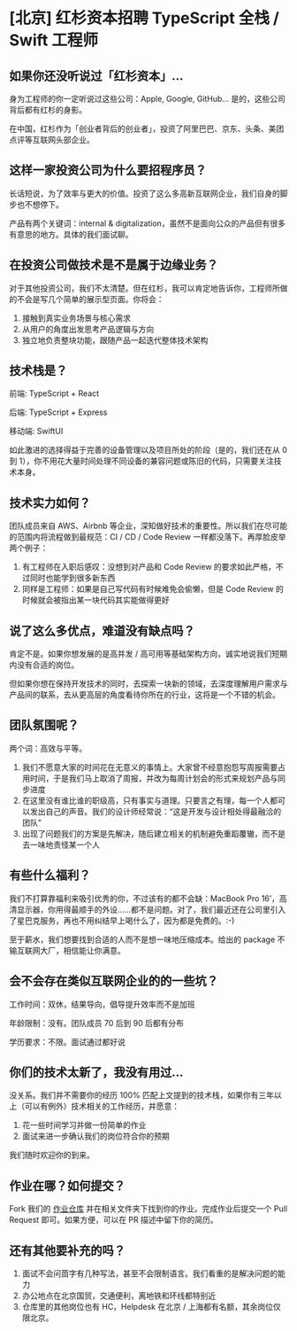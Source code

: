 # [北京] 红杉资本招聘 TypeScript 全栈 / Swift 工程师

## 如果你还没听说过「红杉资本」...

身为工程师的你一定听说过这些公司：Apple, Google, GitHub... 是的，这些公司背后都有红杉的身影。

在中国，红杉作为「创业者背后的创业者」，投资了阿里巴巴、京东、头条、美团点评等互联网头部企业。

## 这样一家投资公司为什么要招程序员？

长话短说，为了效率与更大的价值。投资了这么多高新互联网企业，我们自身的脚步也不想停下。

产品有两个关键词：internal & digitalization，虽然不是面向公众的产品但有很多有意思的地方。具体的我们面试聊。

## 在投资公司做技术是不是属于边缘业务？

对于其他投资公司，我们不太清楚。但在红杉，我可以肯定地告诉你，工程师所做的不会是写几个简单的展示型页面。你将会：

1. 接触到真实业务场景与核心需求
2. 从用户的角度出发思考产品逻辑与方向
3. 独立地负责整块功能，跟随产品一起迭代整体技术架构

## 技术栈是？

前端: TypeScript + React

后端: TypeScript + Express

移动端: SwiftUI

如此激进的选择得益于完善的设备管理以及项目所处的阶段（是的，我们还在从 0 到 1），你不用花大量时间处理不同设备的兼容问题或陈旧的代码，只需要关注技术本身。

## 技术实力如何？

团队成员来自 AWS、Airbnb 等企业，深知做好技术的重要性。所以我们在尽可能的范围内将流程做到最规范：CI / CD / Code Review 一样都没落下。再厚脸皮举两个例子：

1. 有工程师在入职后感叹：没想到对产品和 Code Review 的要求如此严格，不过同时也能学到很多新东西
2. 同样是工程师：如果是自己写代码有时候难免会偷懒，但是 Code Review 的时候就会被指出某一块代码其实能做得更好

## 说了这么多优点，难道没有缺点吗？

肯定不是。如果你想发展的是高并发 / 高可用等基础架构方向，诚实地说我们短期内没有合适的岗位。

但如果你想在保持开发技术的同时，去探索一块新的领域，去深度理解用户需求与产品间的联系，去从更高层的角度看待你所在的行业，这将是一个不错的机会。

## 团队氛围呢？

两个词：高效与平等。

1. 我们不愿意大家的时间花在无意义的事情上。大家曾不经意抱怨写周报需要占用时间，于是我们马上取消了周报，并改为每周计划会的形式来规划产品与同步进度
2. 在这里没有谁比谁的职级高，只有事实与道理。只要言之有理，每一个人都可以发出自己的声音。我们的设计师经常说：“这是开发与设计相处得最融洽的团队”
3. 出现了问题我们的方案是先解决，随后建立相关的机制避免重蹈覆辙，而不是去一味地责怪某一个人

## 有些什么福利？

我们不打算靠福利来吸引优秀的你，不过该有的都不会缺：MacBook Pro 16’，高清显示器，你用得最顺手的外设……都不是问题。对了，我们最近还在公司里引入了星巴克服务，再也不用纠结早上喝什么了，因为都是免费的。:-)

至于薪水，我们想要找到合适的人而不是想一味地压缩成本。给出的 package 不输互联网大厂，相信能让你满意。

## 会不会存在类似互联网企业的的一些坑？

工作时间：双休，结果导向，倡导提升效率而不是加班

年龄限制：没有。团队成员 70 后到 90 后都有分布

学历要求：不限。面试通过都好说

## 你们的技术太新了，我没有用过...

没关系。我们并不需要你的经历 100% 匹配上文提到的技术栈，如果你有三年以上（可以有例外）技术相关的工作经历，并愿意：

1. 花一些时间学习并做一份简单的作业
2. 面试来进一步确认我们的岗位符合你的预期

我们随时欢迎你的到来。

## 作业在哪？如何提交？

Fork 我们的 [作业仓库](https://github.com/scdt-china/interview-assignments) 并在相关文件夹下找到你的作业。完成作业后提交一个 Pull Request 即可。如果方便，可以在 PR 描述中留下你的简历。

## 还有其他要补充的吗？

1. 面试不会问茴字有几种写法，甚至不会限制语言。我们看重的是解决问题的能力
2. 办公地点在北京国贸，交通便利，离地铁和环线都特别近
3. 仓库里的其他岗位也有 HC，Helpdesk 在北京 / 上海都有名额，其余岗位仅限北京。
